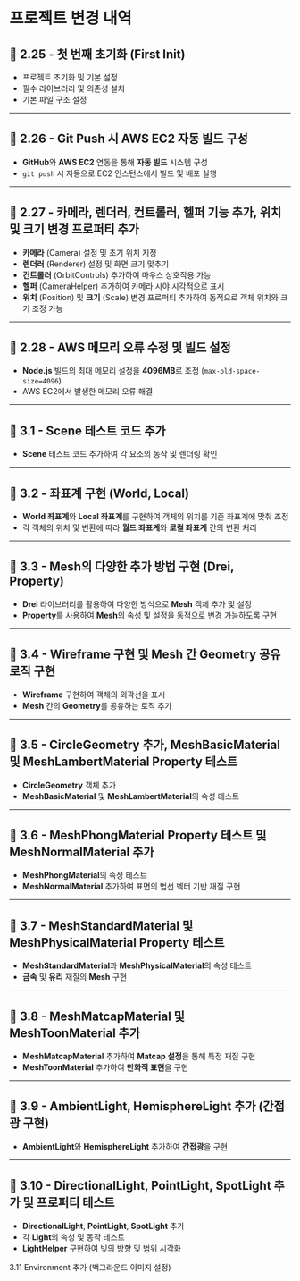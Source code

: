 # 프로젝트 변경 내역

## 🌟 2.25 - 첫 번째 초기화 (First Init)
- 프로젝트 초기화 및 기본 설정
- 필수 라이브러리 및 의존성 설치
- 기본 파일 구조 설정

---

## 🌟 2.26 - Git Push 시 AWS EC2 자동 빌드 구성
- **GitHub**와 **AWS EC2** 연동을 통해 **자동 빌드** 시스템 구성
- `git push` 시 자동으로 EC2 인스턴스에서 빌드 및 배포 실행

---

## 🌟 2.27 - 카메라, 렌더러, 컨트롤러, 헬퍼 기능 추가, 위치 및 크기 변경 프로퍼티 추가
- **카메라** (Camera) 설정 및 초기 위치 지정
- **렌더러** (Renderer) 설정 및 화면 크기 맞추기
- **컨트롤러** (OrbitControls) 추가하여 마우스 상호작용 가능
- **헬퍼** (CameraHelper) 추가하여 카메라 시야 시각적으로 표시
- **위치** (Position) 및 **크기** (Scale) 변경 프로퍼티 추가하여 동적으로 객체 위치와 크기 조정 가능

---

## 🌟 2.28 - AWS 메모리 오류 수정 및 빌드 설정
- **Node.js** 빌드의 최대 메모리 설정을 **4096MB**로 조정 (`max-old-space-size=4096`)
- AWS EC2에서 발생한 메모리 오류 해결

---

## 🌟 3.1 - Scene 테스트 코드 추가
- **Scene** 테스트 코드 추가하여 각 요소의 동작 및 렌더링 확인

---

## 🌟 3.2 - 좌표계 구현 (World, Local)
- **World 좌표계**와 **Local 좌표계**를 구현하여 객체의 위치를 기준 좌표계에 맞춰 조정
- 각 객체의 위치 및 변환에 따라 **월드 좌표계**와 **로컬 좌표계** 간의 변환 처리

---

## 🌟 3.3 - Mesh의 다양한 추가 방법 구현 (Drei, Property)
- **Drei** 라이브러리를 활용하여 다양한 방식으로 **Mesh** 객체 추가 및 설정
- **Property**를 사용하여 **Mesh**의 속성 및 설정을 동적으로 변경 가능하도록 구현

---

## 🌟 3.4 - Wireframe 구현 및 Mesh 간 Geometry 공유 로직 구현
- **Wireframe** 구현하여 객체의 외곽선을 표시
- **Mesh** 간의 **Geometry**를 공유하는 로직 추가

---

## 🌟 3.5 - CircleGeometry 추가, MeshBasicMaterial 및 MeshLambertMaterial Property 테스트
- **CircleGeometry** 객체 추가
- **MeshBasicMaterial** 및 **MeshLambertMaterial**의 속성 테스트

---

## 🌟 3.6 - MeshPhongMaterial Property 테스트 및 MeshNormalMaterial 추가
- **MeshPhongMaterial**의 속성 테스트
- **MeshNormalMaterial** 추가하여 표면의 법선 벡터 기반 재질 구현

---

## 🌟 3.7 - MeshStandardMaterial 및 MeshPhysicalMaterial Property 테스트
- **MeshStandardMaterial**과 **MeshPhysicalMaterial**의 속성 테스트
- **금속** 및 **유리** 재질의 **Mesh** 구현

---

## 🌟 3.8 - MeshMatcapMaterial 및 MeshToonMaterial 추가
- **MeshMatcapMaterial** 추가하여 **Matcap 설정**을 통해 특정 재질 구현
- **MeshToonMaterial** 추가하여 **만화적 표현**을 구현

---

## 🌟 3.9 - AmbientLight, HemisphereLight 추가 (간접광 구현)
- **AmbientLight**와 **HemisphereLight** 추가하여 **간접광**을 구현

---

## 🌟 3.10 - DirectionalLight, PointLight, SpotLight 추가 및 프로퍼티 테스트
- **DirectionalLight**, **PointLight**, **SpotLight** 추가
- 각 **Light**의 속성 및 동작 테스트
- **LightHelper** 구현하여 빛의 방향 및 범위 시각화

3.11 Environment 추가 (백그라운드 이미지 설정)
